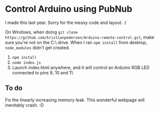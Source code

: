 # Control Arduino using PubNub

I made this last year. Sorry for the messy code and layout. :/

On Windows, when doing `git clone https://github.com/kristianpedersen/Arduino-remote-control.git`, make sure you're not on the C:\ drive. 
When I ran `npm install` from desktop, `node_modules` didn't get created.

1. `npm install`
2. `node index.js`
3. Launch index.html anywhere, and it will control an Arduino RGB LED connected to pins 9, 10 and 11.


## To do

Fix the linearly increasing memory leak. This wonderful webpage will inevitably crash. :D
